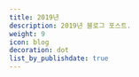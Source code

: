 ```yaml
---
title: 2019년
description: 2019년 블로그 포스트.
weight: 9
icon: blog
decoration: dot
list_by_publishdate: true
---
```

